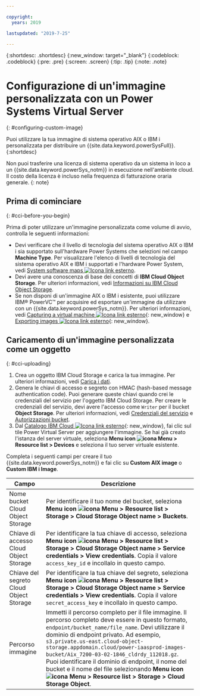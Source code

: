```yaml
---

copyright:
  years: 2019

lastupdated: "2019-7-25"

---
```


{:shortdesc: .shortdesc}
{:new_window: target="_blank"}
{:codeblock: .codeblock}
{:pre: .pre}
{:screen: .screen}
{:tip: .tip}
{:note: .note}

# Configurazione di un'immagine personalizzata con un Power Systems Virtual Server
{: #configuring-custom-image}

Puoi utilizzare la tua immagine di sistema operativo AIX o IBM i personalizzata per distribuire un {{site.data.keyword.powerSysFull}}.
{:shortdesc}

Non puoi trasferire una licenza di sistema operativo da un sistema in loco a un {{site.data.keyword.powerSys_notm}} in esecuzione nell'ambiente cloud. Il costo della licenza è incluso nella frequenza di fatturazione oraria generale.
{: note}

## Prima di cominciare 
{: #cci-before-you-begin}

Prima di poter utilizzare un'immagine personalizzata come volume di avvio, controlla le seguenti informazioni:

* Devi verificare che il livello di tecnologia del sistema operativo AIX o IBM i sia supportato sull'hardware Power Systems che selezioni nel campo **Machine Type**. Per visualizzare l'elenco di livelli di tecnologia del sistema operativo AIX e IBM i supportati e l'hardware Power System, vedi [System software maps ![Icona link esterno](../icons/launch-glyph.svg "Icona link esterno")](https://www-01.ibm.com/support/docview.wss?uid=ssm1maps).
* Devi avere una conoscenza di base dei concetti di **IBM Cloud Object Storage**. Per ulteriori informazioni, vedi [Informazioni su IBM Cloud Object Storage](/docs/services/cloud-object-storage?topic=cloud-object-storage-about-ibm-cloud-object-storage).
* Se non disponi di un'immagine AIX o IBM i esistente, puoi utilizzare IBM® PowerVC™ per acquisire ed esportare un'immagine da utilizzare con un {{site.data.keyword.powerSys_notm}}. Per ulteriori informazioni, vedi [Capturing a virtual machine ![Icona link esterno](../icons/launch-glyph.svg "Icona link esterno")](https://www.ibm.com/support/knowledgecenter/en/SSXK2N_1.4.2/com.ibm.powervc.standard.help.doc/powervc_capturing_hmc.html){: new_window} e [Exporting images ![Icona link esterno](../icons/launch-glyph.svg "Icona link esterno")](https://www.ibm.com/support/knowledgecenter/en/SSXK2N_1.4.2/com.ibm.powervc.standard.help.doc/powervc_export_image_hmc.html){: new_window}.

## Caricamento di un'immagine personalizzata come un oggetto
{: #cci-uploading}

1. Crea un oggetto IBM Cloud Storage e carica la tua immagine. Per ulteriori informazioni, vedi [Carica i dati](/docs/services/cloud-object-storage?topic=cloud-object-storage-upload).
2. Genera le chiavi di accesso e segreto con HMAC (hash-based message authentication code). Puoi generare queste chiavi quando crei le credenziali del servizio per l'oggetto IBM Cloud Storage. Per creare le credenziali del servizio, devi avere l'accesso come `Writer` per il bucket **Object Storage**. Per ulteriori informazioni, vedi [Credenziali del servizio](/docs/services/cloud-object-storage?topic=cloud-object-storage-service-credentials) e [Autorizzazioni bucket](/docs/services/cloud-object-storage?topic=cloud-object-storage-iam-bucket-permissions).
3. Dal [Catalogo IBM Cloud ![Icona link esterno](../icons/launch-glyph.svg "Icona link esterno")](https://cloud.ibm.com/catalog){: new_window}, fai clic sul tile Power Virtual Server per aggiungere l'immagine. Se hai già creato l'istanza del server virtuale, seleziona **Menu icon ![icona Menu](../icons/icon_hamburger.svg "icona Menu") > Resource list > Devices** e seleziona il tuo server virtuale esistente.

 Completa i seguenti campi per creare il tuo {{site.data.keyword.powerSys_notm}} e fai clic su **Custom AIX image** o **Custom IBM i Image**.

|Campo| Descrizione |
| ------| ------------|
| Nome bucket Cloud Object Storage | Per identificare il tuo nome del bucket, seleziona **Menu icon ![icona Menu](../icons/icon_hamburger.svg "icona Menu") > Resource list > Storage > Cloud Storage Object name > Buckets**. |
| Chiave di accesso Cloud Object Storage | Per identificare la tua chiave di accesso, seleziona **Menu icon ![icona Menu](../icons/icon_hamburger.svg "icona Menu") > Resource list > Storage > Cloud Storage Object name > Service credentials > View credentials**. Copia il valore `access_key_id` e incollalo in questo campo. |
| Chiave del segreto Cloud Object Storage | Per identificare la tua chiave del segreto, seleziona **Menu icon ![icona Menu](../icons/icon_hamburger.svg "icona Menu") > Resource list > Storage > Cloud Storage Object name > Service credentials > View credentials**. Copia il valore `secret_access_key` e incollalo in questo campo. |
| Percorso immagine| Immetti il percorso completo per il file immagine. Il percorso completo deve essere in questo formato, `endpoint/bucket_name/file_name`. Devi utilizzare il dominio di endpoint privato. Ad esempio, `s3.private.us-east.cloud-object-storage.appdomain.cloud/power-iaasprod-images-bucket/Aix_7200-03-02-1846_cldrdy_112018.gz`. Puoi identificare il dominio di endpoint, il nome del bucket e il nome del file selezionando **Menu icon ![icona Menu](../icons/icon_hamburger.svg "icona Menu") > Resource list > Storage > Cloud Storage Object**.

